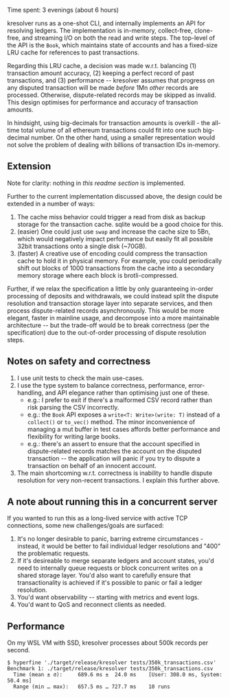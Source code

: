 Time spent: 3 evenings (about 6 hours)

kresolver runs as a one-shot CLI, and internally implements an API for resolving ledgers. The implementation is
in-memory, collect-free, clone-free, and streaming I/O on both the read and write steps. The top-level of the API is
the `Book`, which maintains state of accounts and has a fixed-size LRU cache for references to past transactions.

Regarding this LRU cache, a decision was made w.r.t. balancing (1) transaction amount accuracy, (2) keeping a perfect
record of past transactions, and (3) performance -- kresolver assumes that progress on any disputed transaction will be
made _before_ 1Mn _other_ records are processed. Otherwise, dispute-related records may be skipped as invalid. This
design optimises for performance and accuracy of transaction amounts.

In hindsight, using big-decimals for transaction amounts is overkill - the all-time total volume of all ethereum
transactions could fit into one such big-decimal number. On the other hand, using a smaller representation would not
solve the problem of dealing with billions of transaction IDs in-memory.

## Extension

Note for clarity: nothing in _this readme section_ is implemented.

Further to the current implementation discussed above, the design could be extended in a number of ways:

1. The cache miss behavior could trigger a read from disk as backup storage for the transaction cache. sqlite would
be a good choice for this.
2. (easier) One could just use `swap` and increase the cache size to 5Bn, which would negatively impact performance but
easily fit all possible 32bit transactions onto a single disk (~70GB).
3. (faster) A creative use of encoding could compress the transaction cache to hold it in physical memory. For example,
you could periodically shift out blocks of 1000 transactions from the cache into a secondary memory storage where each
block is brotli-compressed.

Further, if we relax the specification a little by only guaranteeing in-order processing of deposits and withdrawals, we
could instead split the dispute resolution and transaction storage layer into separate services, and then process
dispute-related records asynchronously. This would be more elegant, faster in mainline usage, and decompose into a more
maintainable architecture -- but the trade-off would be to break correctness (per the specification) due to the
out-of-order processing of dispute resolution steps.

## Notes on safety and correctness

1. I use unit tests to check the main use-cases.
2. I use the type system to balance correctness, performance, error-handling, and API elegance rather than optimising
just one of these.
   - e.g.: I prefer to exit if there's a malformed CSV record rather than risk parsing the CSV incorrectly.
   - e.g.: the `Book` API exposes a `write<T: Write>(write: T)` instead of a `collect()` or `to_vec()` method. The minor
     inconvenience of managing a mut buffer in test cases affords better performance and flexibility for writing large
     books.
   - e.g.: there's an assert to ensure that the account specified in dispute-related records matches the account on the
     disputed transaction -- the application will panic if you try to dispute a transaction on behalf of an innocent
     account.
3. The main shortcoming w.r.t. correctness is inability to handle dispute resolution for very non-recent transactions. I
explain this further above.

## A note about running this in a concurrent server

If you wanted to run this as a long-lived service with active TCP connections, some new challenges/goals are surfaced:

1. It's no longer desirable to panic, barring extreme circumstances - instead, it would be better to fail individual
ledger resolutions and "400" the problematic requests.
2. If it's desireable to merge separate ledgers and account states, you'd need to internally queue requests or block
concurrent writes on a shared storage layer. You'd also want to carefully ensure that transactionality is achieved if
it's possible to panic or fail a ledger resolution.
3. You'd want observability -- starting with metrics and event logs.
4. You'd want to QoS and reconnect clients as needed.

## Performance

On my WSL VM with SSD, kresolver processes about 500k records per second.

```
$ hyperfine './target/release/kresolver tests/350k_transactions.csv'
Benchmark 1: ./target/release/kresolver tests/350k_transactions.csv
  Time (mean ± σ):     689.6 ms ±  24.0 ms    [User: 308.0 ms, System: 50.4 ms]
  Range (min … max):   657.5 ms … 727.7 ms    10 runs
```